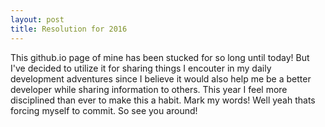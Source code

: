 ```yaml
---
layout: post
title: Resolution for 2016
---
```


This github.io page of mine has been stucked for so long until today!
But I've decided to utilize it for sharing things I encouter
in my daily development adventures since I believe it would also help me be a
better developer while sharing information to others. This year I feel more disciplined than ever
to make this a habit. Mark my words! Well yeah thats forcing myself to commit. So see you around!

